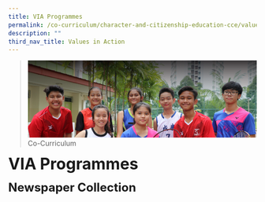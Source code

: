 ```yaml
---
title: VIA Programmes
permalink: /co-curriculum/character-and-citizenship-education-cce/values-in-action/via-programmes
description: ""
third_nav_title: Values in Action
---
```

>![](/images/About%20us.jpg)
>Co-Curriculum

**<font size=6>VIA Programmes</font>**<br>

**<font size=5>Newspaper Collection
</font>**


